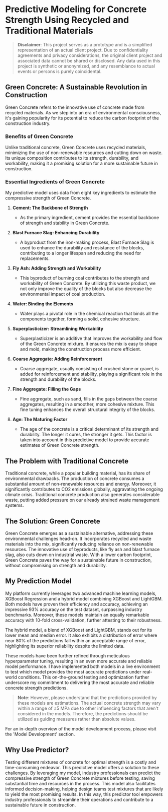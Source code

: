 # Predictive Modeling for Concrete Strength Using Recycled and Traditional Materials

> **Disclaimer**: This project serves as a prototype and is a simplified representation of an actual client project. Due to confidentiality agreements and privacy considerations, the original client project and associated data cannot be shared or disclosed. Any data used in this project is synthetic or anonymized, and any resemblance to actual events or persons is purely coincidental.

## Green Concrete: A Sustainable Revolution in Construction

Green Concrete refers to the innovative use of concrete made from recycled materials. As we step into an era of environmental consciousness, it's gaining popularity for its potential to reduce the carbon footprint of the construction industry.

### Benefits of Green Concrete

Unlike traditional concrete, Green Concrete uses recycled materials, minimizing the use of non-renewable resources and cutting down on waste. Its unique composition contributes to its strength, durability, and workability, making it a promising solution for a more sustainable future in construction.

### Essential Ingredients of Green Concrete

My predictive model uses data from eight key ingredients to estimate the compressive strength of Green Concrete.

1. **Cement: The Backbone of Strength**
   - As the primary ingredient, cement provides the essential backbone of strength and stability in Green Concrete.

2. **Blast Furnace Slag: Enhancing Durability**
   - A byproduct from the iron-making process, Blast Furnace Slag is used to enhance the durability and resistance of the blocks, contributing to a longer lifespan and reducing the need for replacements.

3. **Fly Ash: Adding Strength and Workability**
   - This byproduct of burning coal contributes to the strength and workability of Green Concrete. By utilizing this waste product, we not only improve the quality of the blocks but also decrease the environmental impact of coal production.

4. **Water: Binding the Elements**
   - Water plays a pivotal role in the chemical reaction that binds all the components together, forming a solid, cohesive structure.

5. **Superplasticizer: Streamlining Workability**
   - Superplasticizer is an additive that improves the workability and flow of the Green Concrete mixture. It ensures the mix is easy to shape and mold, making the construction process more efficient.

6. **Coarse Aggregate: Adding Reinforcement**
   - Coarse aggregate, usually consisting of crushed stone or gravel, is added for reinforcement and stability, playing a significant role in the strength and durability of the blocks.

7. **Fine Aggregate: Filling the Gaps**
   - Fine aggregate, such as sand, fills in the gaps between the coarse aggregates, resulting in a smoother, more cohesive mixture. This fine tuning enhances the overall structural integrity of the blocks.

8. **Age: The Maturing Factor**
   - The age of the concrete is a critical determinant of its strength and durability. The longer it cures, the stronger it gets. This factor is taken into account in this predictive model to provide accurate estimates of Green Concrete strength.

## The Problem with Traditional Concrete

Traditional concrete, while a popular building material, has its share of environmental drawbacks. The production of concrete consumes a substantial amount of non-renewable resources and energy. Moreover, it significantly contributes to CO2 emissions globally, aggravating the ongoing climate crisis. Traditional concrete production also generates considerable waste, putting added pressure on our already strained waste management systems.

## The Solution: Green Concrete

Green Concrete emerges as a sustainable alternative, addressing these environmental challenges head-on. It incorporates recycled and waste materials into the mix, significantly reducing reliance on non-renewable resources. The innovative use of byproducts, like fly ash and blast furnace slag, also cuts down on industrial waste. With a lower carbon footprint, Green Concrete paves the way for a sustainable future in construction, without compromising on strength and durability.

## My Prediction Model

My platform currently leverages two advanced machine learning models, XGBoost Regression and a hybrid model combining XGBoost and LightGBM. Both models have proven their efficiency and accuracy, achieving an impressive 93% accuracy on the test dataset, surpassing industry benchmarks. Moreover, these models maintain an equally remarkable accuracy with 10-fold cross-validation, further attesting to their robustness.

The hybrid model, a blend of XGBoost and LightGBM, stands out for its lower mean and median error. It also exhibits a distribution of error where near 80% of the predictions fall within an acceptable range of error, highlighting its superior reliability despite the limited data.

These models have been further refined through meticulous hyperparameter tuning, resulting in an even more accurate and reliable model performance. I have implemented both models in a live environment to test which model provides the most accurate predictions under real-world conditions. This on-the-ground testing and optimization further underscore my commitment to delivering the most accurate and reliable concrete strength predictions.

> **Note**: However, please understand that the predictions provided by these models are estimations. The actual concrete strength may vary within a range of ±5 MPa due to other influencing factors that aren't considered in the models. Therefore, the predictions should be utilized as guiding measures rather than absolute values.

For an in-depth overview of the model development process, please visit the 'Model Development' section.

## Why Use Predictor?

Testing different mixtures of concrete for optimal strength is a costly and time-consuming endeavor. This predictive model offers a solution to these challenges. By leveraging my model, industry professionals can predict the compressive strength of Green Concrete mixtures before testing, saving substantial time and resources in the process. This model also facilitates informed decision-making, helping design teams test mixtures that are likely to yield the most promising results. In this way, this predictor tool empowers industry professionals to streamline their operations and contribute to a sustainable future in construction.


